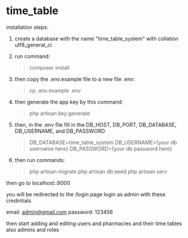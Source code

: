 # time_table
installation steps:

1) create a database with the name "time_table_system" with collation utf8_general_ci

2) run command:
	> composer install

3) then copy the .env.example file to a new file .env:
	> cp .env.example .env 
4) then generate the app key by this command:
	> php artisan key:generate

5) then, in the .env file fill in the DB_HOST, DB_PORT, DB_DATABASE, DB_USERNAME, and DB_PASSWORD
    > DB_DATABASE=time_table_system
    > DB_USERNAME={your db username here}
    > DB_PASSWORD={your db password here}

6) then run commands:
    > php artisan migrate
    > php artisan db:seed
    > php artisan serv

then go to localhost::8000

you will be redirected to the /login page
login as admin with these credintials

email: admin@gmail.com
password: 123456

then start adding and editing users and pharmacies and their time tables 
also admins and roles
